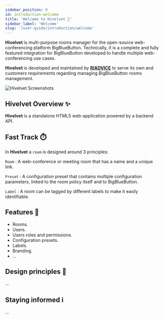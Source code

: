 ```yaml
---
sidebar_position: 0
id: introduction-welcome
title: 'Welcome to Hivelvet 👋'
sidebar_label: 'Welcome'
slug: '/user-guide/introduction/welcome'
---
```


**Hivelvet** is multi-purpose rooms manager for the open-source web-conferencing platform
BigBlueButton. Technically, it is a complete and fully featured integration for BigBlueButton
developed to handle multiple web-conferencing use cases.

**Hivelvet** is developed and maintained by **[RIADVICE](https://riadvice.tn)** to serve its own and
customers requirements regarding managing BigBlueButton rooms management.

![Hivelvet Screenshots](/img/intro.png)

## Hivelvet Overview ✨

**Hivelvet** is a standalone HTML5 web-application powered by a backend API.

## Fast Track ⏱️

In **Hivelvet** a `room` is designed around 3 principles:

`Room` : A web-conference or meeting room that has a name and a unique link.

`Preset` : A configuration preset that contains multiple configuration parameters, linked to the room policy itself and
to BigBlueButton.

`Label` : A room can be tagged by different labels to make it easily identifiable.

## Features 🧱
- Rooms.
- Users.
- Users roles and permissions.
- Configuration presets.
- Labels.
- Branding.
- ...

## Design principles 📜

...

## Staying informed ℹ️

...
